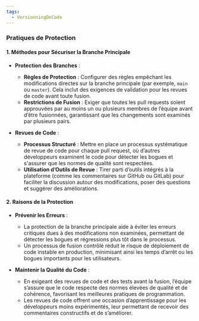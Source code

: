 ```yaml
---
tags:
  - VersionningDeCode
---
```

### Pratiques de Protection

#### 1. Méthodes pour Sécuriser la Branche Principale

- **Protection des Branches** :
  - **Règles de Protection** : Configurer des règles empêchant les modifications directes sur la branche principale (par exemple, `main` ou `master`). Cela inclut des exigences de validation pour les revues de code avant toute fusion.
  - **Restrictions de Fusion** : Exiger que toutes les pull requests soient approuvées par au moins un ou plusieurs membres de l’équipe avant d’être fusionnées, garantissant que les changements sont examinés par plusieurs pairs.

- **Revues de Code** :
  - **Processus Structuré** : Mettre en place un processus systématique de revue de code pour chaque pull request, où d’autres développeurs examinent le code pour détecter les bogues et s'assurer que les normes de qualité sont respectées.
  - **Utilisation d’Outils de Revue** : Tirer parti d’outils intégrés à la plateforme (comme les commentaires sur GitHub ou GitLab) pour faciliter la discussion autour des modifications, poser des questions et suggérer des améliorations.

#### 2. Raisons de la Protection

- **Prévenir les Erreurs** :
  - La protection de la branche principale aide à éviter les erreurs critiques dues à des modifications non examinées, permettant de détecter les bogues et régressions plus tôt dans le processus.
  - Un processus de fusion contrôlé réduit le risque de déploiement de code instable en production, minimisant ainsi les temps d’arrêt ou les bogues importants pour les utilisateurs.

- **Maintenir la Qualité du Code** :
  - En exigeant des revues de code et des tests avant la fusion, l’équipe s’assure que le code respecte des normes élevées de qualité et de cohérence, favorisant les meilleures pratiques de programmation.
  - Les revues de code offrent une occasion d’apprentissage pour les développeurs moins expérimentés, leur permettant de recevoir des commentaires constructifs et de s’améliorer.